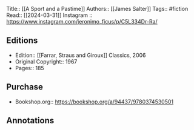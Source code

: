 Title:: [[A Sport and a Pastime]]
Authors:: [[James Salter]]
Tags:: #fiction 
Read:: [[2024-03-31]]
Instagram :: https://www.instagram.com/jeronimo_ficus/p/C5L334Dr-Ra/



## Editions
- Edition:: [[Farrar, Straus and Giroux]] Classics, 2006
- Original Copyright:: 1967
- Pages:: 185

## Purchase
* Bookshop.org:: https://bookshop.org/a/94437/9780374530501
## Annotations
